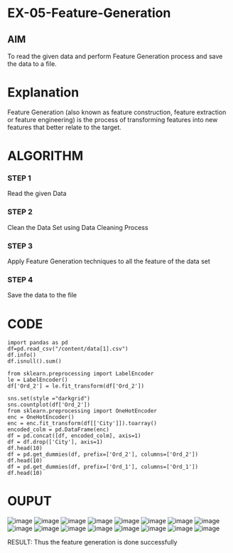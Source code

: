 # EX-05-Feature-Generation


## AIM
To read the given data and perform Feature Generation process and save the data to a file. 

# Explanation
Feature Generation (also known as feature construction, feature extraction or feature engineering) is the process of transforming features into new features that better relate to the target.
 

# ALGORITHM
### STEP 1
Read the given Data
### STEP 2
Clean the Data Set using Data Cleaning Process
### STEP 3
Apply Feature Generation techniques to all the feature of the data set
### STEP 4
Save the data to the file


# CODE
~~~
import pandas as pd
df=pd.read_csv("/content/data[1].csv")
df.info()
df.isnull().sum()

from sklearn.preprocessing import LabelEncoder
le = LabelEncoder()
df['Ord_2'] = le.fit_transform(df['Ord_2'])

sns.set(style ="darkgrid")
sns.countplot(df['Ord_2'])
from sklearn.preprocessing import OneHotEncoder
enc = OneHotEncoder()
enc = enc.fit_transform(df[['City']]).toarray()
encoded_colm = pd.DataFrame(enc)
df = pd.concat([df, encoded_colm], axis=1)
df = df.drop(['City'], axis=1)
df.head(10)
df = pd.get_dummies(df, prefix=['Ord_2'], columns=['Ord_2'])
df.head(10)
df = pd.get_dummies(df, prefix=['Ord_1'], columns=['Ord_1'])
df.head(10)

~~~
# OUPUT
![image](https://user-images.githubusercontent.com/113016903/195489654-df2148d0-dd40-4fb2-aa51-8a4e99cb3284.png)
![image](https://user-images.githubusercontent.com/113016903/195489748-d9ff640f-6efa-4499-8190-a72c5a7ee3cb.png)
![image](https://user-images.githubusercontent.com/113016903/195489782-0eb18311-5999-4462-8fb2-e0c5e1346ff2.png)
![image](https://user-images.githubusercontent.com/113016903/195489814-4d642e32-2f2b-4c89-a024-260f09d1b44f.png)
![image](https://user-images.githubusercontent.com/113016903/195490232-423bed9f-77ea-40cc-873e-c2a885416f09.png)
![image](https://user-images.githubusercontent.com/113016903/195490261-b1f12768-e832-48e5-a416-79c239167641.png)
![image](https://user-images.githubusercontent.com/113016903/195490300-7b475f4a-11c3-41ec-929f-162508b97748.png)
![image](https://user-images.githubusercontent.com/113016903/195491110-cf62fade-77b2-4c5b-a79d-e555e0ab8eac.png)
![image](https://user-images.githubusercontent.com/113016903/195491439-54fcd068-5d67-44d4-88ad-5edb9ecc84af.png)
![image](https://user-images.githubusercontent.com/113016903/195492130-ef2a6366-fe33-4a84-a858-8b4e28f493f8.png)
![image](https://user-images.githubusercontent.com/113016903/195492611-d855a499-c264-4255-984f-134d829d4506.png)
![image](https://user-images.githubusercontent.com/113016903/195493107-cccdd89b-7112-4632-aec6-0efdef3cae38.png)
![image](https://user-images.githubusercontent.com/113016903/195493284-ab63a0e3-f056-4d82-9954-0b8031cec4a9.png)
![image](https://user-images.githubusercontent.com/113016903/195494038-4f3a24f0-f1ab-4bad-b5ea-55b819ad0f77.png)
![image](https://user-images.githubusercontent.com/113016903/195494334-2f58552d-04db-4ff9-aa8f-7581e27ad12d.png)
![image](https://user-images.githubusercontent.com/113016903/195494484-20663ea4-6529-480e-9ea7-64d6e405fd7c.png)



RESULT:
Thus the feature generation is done successfully
